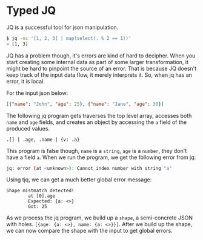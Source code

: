 # Typed JQ

JQ is a successful tool for json manipulation.

```bash
$ jq -nc '[1, 2, 3] | map(select(. % 2 == 1))'
> [1, 3]
```

JQ has a problem though, it's errors are kind of hard to decipher. When you start creating some
internal data as part of some larger transformation, it might be hard to pinpoint the source
of an error. That is because JQ doesn't keep track of the input data flow, it merely interprets it.
So, when jq has an error, it is local.

For the input json below:

```json
[{"name": "John", "age": 25}, {"name": "Jane", "age": 30}]
```

The following jq program gets traverses the top level array, accesses both `name` and `age` fields,
and creates an object by accessing the `a` field of the produced values.

```jq
.[] | .age, .name | {v: .a}
```

This program is false though, `name` is a `string`, `age` is a `number`, they don't have a field `a`.
When we run the program, we get the following error from jq:

```bash
jq: error (at <unknown>): Cannot index number with string "a"
```

Using tjq, we can get a much better global error message:

```text
Shape mistmatch detected!
        at [0].age
        Expected: {a: <>}
        Got: 25
```

As we process the jq program, we build up a `shape`, a semi-concrete JSON with holes.
`[{age: {a: <>}, name: {a: <>}}]`. After we build up the shape, we can now compare the
shape with the input to get global errors.
